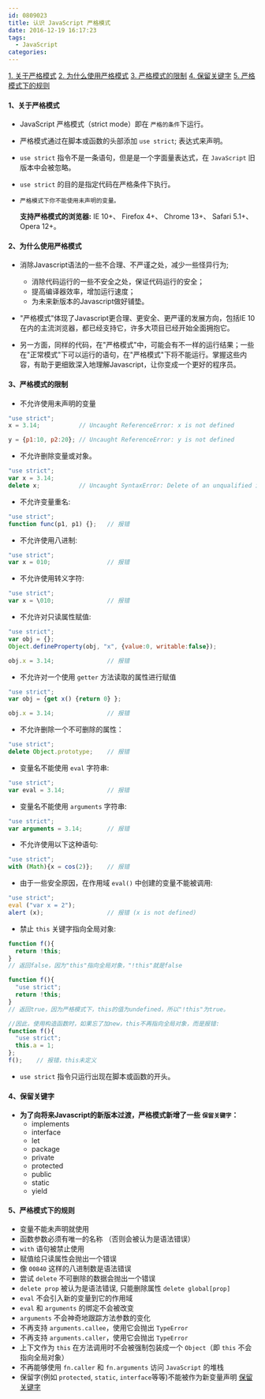 ```yaml
---
id: 0809023
title: 认识 JavaScript 严格模式
date: 2016-12-19 16:17:23
tags:
  - JavaScript
categories:
---
```


<a href="#whatIs">1. 关于严格模式</a>
<a href="#why">2. 为什么使用严格模式</a>
<a href="#ctrl">3. 严格模式的限制</a>
<a href="#key">4. 保留关键字</a>
<a href="regulation">5. 严格模式下的规则</a>

#### <a name="whatIs">1、关于严格模式</a>

- JavaScript 严格模式（strict mode）即在 `严格的条件`下运行。

- 严格模式通过在脚本或函数的头部添加 `use strict`; 表达式来声明。

- `use strict` 指令不是一条语句，但是是一个字面量表达式，在 `JavaScript` 旧版本中会被忽略。

- `use strict` 的目的是指定代码在严格条件下执行。

- `严格模式下你不能使用未声明的变量。`

  **支持严格模式的浏览器:**
  IE 10+、 Firefox 4+、 Chrome 13+、 Safari 5.1+、 Opera 12+。

#### <a name="why">2、为什么使用严格模式</a>

- 消除Javascript语法的一些不合理、不严谨之处，减少一些怪异行为;
  - 消除代码运行的一些不安全之处，保证代码运行的安全；
  - 提高编译器效率，增加运行速度；
  - 为未来新版本的Javascript做好铺垫。

- "严格模式"体现了Javascript更合理、更安全、更严谨的发展方向，包括IE 10在内的主流浏览器，都已经支持它，许多大项目已经开始全面拥抱它。

- 另一方面，同样的代码，在"严格模式"中，可能会有不一样的运行结果；一些在"正常模式"下可以运行的语句，在"严格模式"下将不能运行。掌握这些内容，有助于更细致深入地理解Javascript，让你变成一个更好的程序员。

#### <a name="ctrl">3、严格模式的限制</a>

- 不允许使用未声明的变量
```js
"use strict";
x = 3.14;           // Uncaught ReferenceError: x is not defined

y = {p1:10, p2:20}; // Uncaught ReferenceError: y is not defined
```

- 不允许删除变量或对象。
```js
"use strict";
var x = 3.14;
delete x;           // Uncaught SyntaxError: Delete of an unqualified identifier in strict mode.
```

- 不允许变量重名:
```js
"use strict";
function func(p1, p1) {};   // 报错
```

- 不允许使用八进制:
```js
"use strict";
var x = 010;                // 报错
```

- 不允许使用转义字符:
```js
"use strict";
var x = \010;               // 报错
```

- 不允许对只读属性赋值:
```js
"use strict";
var obj = {};
Object.defineProperty(obj, "x", {value:0, writable:false});

obj.x = 3.14;               // 报错
```

- 不允许对一个使用 `getter` 方法读取的属性进行赋值
```js
"use strict";
var obj = {get x() {return 0} };

obj.x = 3.14;               // 报错
```

- 不允许删除一个不可删除的属性：
```js
"use strict";
delete Object.prototype;    // 报错
```

- 变量名不能使用 `eval` 字符串:
```js
"use strict";
var eval = 3.14;            // 报错
```

- 变量名不能使用 `arguments` 字符串:
```js
"use strict";
var arguments = 3.14;       // 报错
```

- 不允许使用以下这种语句:
```js
"use strict";
with (Math){x = cos(2)};    // 报错
```

- 由于一些安全原因，在作用域 `eval()` 中创建的变量不能被调用:
```js
"use strict";
eval ("var x = 2");
alert (x);                  // 报错 (x is not defined)
```

- 禁止 `this` 关键字指向全局对象:
```js
function f(){
  return !this;
} 
// 返回false，因为"this"指向全局对象，"!this"就是false

function f(){ 
  "use strict";
  return !this;
} 
// 返回true，因为严格模式下，this的值为undefined，所以"!this"为true。

//因此，使用构造函数时，如果忘了加new，this不再指向全局对象，而是报错:
function f(){
  "use strict";
  this.a = 1;
};
f();    // 报错，this未定义
```

- `use strict` 指令只运行出现在脚本或函数的开头。

#### <a name="key">4、保留关键字</a>

- **为了向将来Javascript的新版本过渡，严格模式新增了一些 `保留关键字`：**
  - implements
  - interface
  - let
  - package
  - private
  - protected
  - public
  - static
  - yield

#### <a name="#regulation">5、严格模式下的规则</a>

- 变量不能未声明就使用
- 函数参数必须有唯一的名称 （否则会被认为是语法错误）
- `with` 语句被禁止使用
- 赋值给只读属性会抛出一个错误
- 像 `00840` 这样的八进制数是语法错误
- 尝试 `delete` 不可删除的数据会抛出一个错误
- `delete prop` 被认为是语法错误, 只能删除属性 `delete global[prop]`
- `eval` 不会引入新的变量到它的作用域
- `eval` 和 `arguments` 的绑定不会被改变
- `arguments` 不会神奇地跟踪方法参数的变化
- 不再支持 `arguments.callee`，使用它会抛出 `TypeError`
- 不再支持 `arguments.caller`，使用它会抛出 `TypeError`
- 上下文作为 `this` 在方法调用时不会被强制包装成一个 `Object`（即 `this` 不会指向全局对象）
- 不再能够使用 `fn.caller` 和 `fn.arguments` 访问 `JavaScript` 的堆栈
- 保留字(例如 `protected`, `static`, `interface`等等)不能被作为新变量声明 <a href="#key">保留关键字</a>